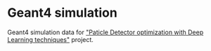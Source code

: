 # Geant4 simulation

Geant4 simulation data for ["Paticle Detector optimization with Deep Learning techniques"](https://github.com/Tungcg1906/Particle-Detectors-optimization-with-Deep-Learning-techniques) project. 
